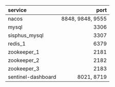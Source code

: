 | service  | port 
| :-----| ----: 
| nacos | 8848, 9848, 9555 | 
| mysql | 3306 |
| sisphus_mysql | 3307 |
| redis_1 | 6379 |
| zookeeper_1 | 2181 |
| zookeeper_2 | 2182 |
| zookeeper_3 | 2183 |
| sentinel-dashboard | 8021, 8719 |